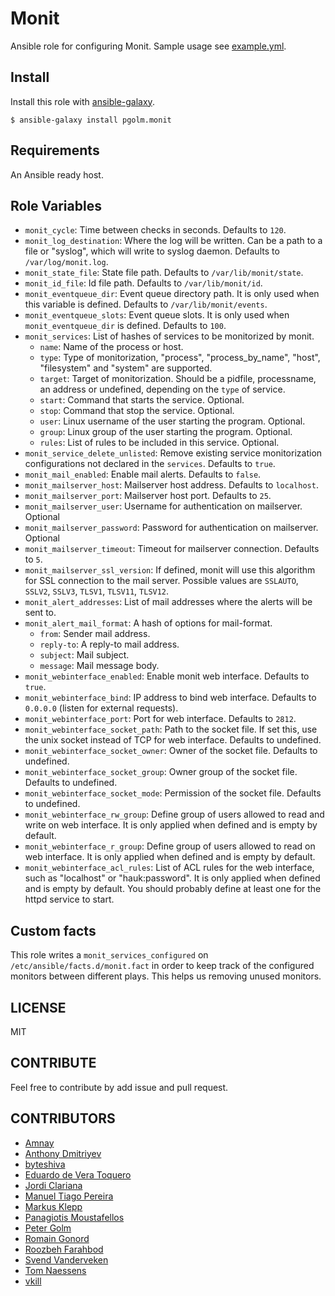 Monit
========

Ansible role for configuring Monit. Sample usage see [example.yml](http://github.com/pgolm/ansible-playbook-monit/blob/master/example.yml).

Install
-------
Install this role with [ansible-galaxy](https://galaxy.ansible.com/pgolm/monit/).

```shell
$ ansible-galaxy install pgolm.monit
```

Requirements
------------

An Ansible ready host.

Role Variables
--------------

* `monit_cycle`: Time between checks in seconds. Defaults to `120`.
* `monit_log_destination`: Where the log will be written. Can be a path to a file or "syslog", which will write to syslog daemon. Defaults to `/var/log/monit.log`.
* `monit_state_file`: State file path. Defaults to `/var/lib/monit/state`.
* `monit_id_file`: Id file path. Defaults to `/var/lib/monit/id`.
* `monit_eventqueue_dir`: Event queue directory path. It is only used when this variable is defined. Defaults to `/var/lib/monit/events`.
* `monit_eventqueue_slots`: Event queue slots. It is only used when `monit_eventqueue_dir` is defined. Defaults to `100`.
* `monit_services`: List of hashes of services to be monitorized by monit.
  * `name`: Name of the process or host.
  * `type`: Type of monitorization, "process", "process_by_name", "host", "filesystem" and "system" are supported.
  * `target`: Target of monitorization. Should be a pidfile, processname, an address or undefined, depending on the `type` of service.
  * `start`: Command that starts the service. Optional.
  * `stop`: Command that stop the service. Optional.
  * `user`: Linux username of the user starting the program. Optional.
  * `group`: Linux group of the user starting the program. Optional.
  * `rules`: List of rules to be included in this service. Optional.
* `monit_service_delete_unlisted`: Remove existing service monitorization configurations not declared in the `services`. Defaults to `true`.
* `monit_mail_enabled`: Enable mail alerts. Defaults to `false`.
* `monit_mailserver_host`: Mailserver host address. Defaults to `localhost`.
* `monit_mailserver_port`: Mailserver host port. Defaults to `25`.
* `monit_mailserver_user`: Username for authentication on mailserver. Optional
* `monit_mailserver_password`: Password for authentication on mailserver. Optional
* `monit_mailserver_timeout`: Timeout for mailserver connection. Defaults to `5`.
* `monit_mailserver_ssl_version`: If defined, monit will use this algorithm for SSL connection to the mail server. Possible values are `SSLAUTO`, `SSLV2`, `SSLV3`, `TLSV1`, `TLSV11`, `TLSV12`.
* `monit_alert_addresses`: List of mail addresses where the alerts will be sent to.
* `monit_alert_mail_format`: A hash of options for mail-format.
  * `from`: Sender mail address.
  * `reply-to`: A reply-to mail address.
  * `subject`: Mail subject.
  * `message`: Mail message body.
* `monit_webinterface_enabled`: Enable monit web interface. Defaults to `true`.
* `monit_webinterface_bind`: IP address to bind web interface. Defaults to `0.0.0.0` (listen for external requests).
* `monit_webinterface_port`: Port for web interface. Defaults to `2812`.
* `monit_webinterface_socket_path`: Path to the socket file. If set this, use the unix socket instead of TCP for web interface. Defaults to undefined.
* `monit_webinterface_socket_owner`: Owner of the socket file. Defaults to undefined.
* `monit_webinterface_socket_group`: Owner group of the socket file. Defaults to undefined.
* `monit_webinterface_socket_mode`: Permission of the socket file. Defaults to undefined.
* `monit_webinterface_rw_group`: Define group of users allowed to read and write on web interface. It is only applied when defined and is empty by default.
* `monit_webinterface_r_group`: Define group of users allowed to read on web interface. It is only applied when defined and is empty by default.
* `monit_webinterface_acl_rules`: List of ACL rules for the web interface, such as "localhost" or "hauk:password". It is only applied when defined and is empty by default. You should probably define at least one for the httpd service to start.

Custom facts
------------

This role writes a `monit_services_configured` on `/etc/ansible/facts.d/monit.fact` in order to keep track of the configured monitors between different plays. This helps us removing unused monitors.

LICENSE
-------
MIT

CONTRIBUTE
----------

Feel free to contribute by add issue and pull request.

CONTRIBUTORS
------------
* [Amnay](https://github.com/amnay-mo)
* [Anthony Dmitriyev](https://github.com/antstorm)
* [byteshiva](http://byteshiva.github.io/)
* [Eduardo de Vera Toquero](https://github.com/etux)
* [Jordi Clariana](https://github.com/jordiclariana)
* [Manuel Tiago Pereira](http://mtpereira.github.io/)
* [Markus Klepp](https://github.com/kh0r)
* [Panagiotis Moustafellos](https://github.com/pmoust)
* [Peter Golm](https://github.com/pgolm)
* [Romain Gonord](https://github.com/astik)
* [Roozbeh Farahbod](https://github.com/roozbehf)
* [Svend Vanderveken](https://github.com/svendx4f)
* [Tom Naessens](https://github.com/Silox)
* [vkill](https://github.com/vkill)
